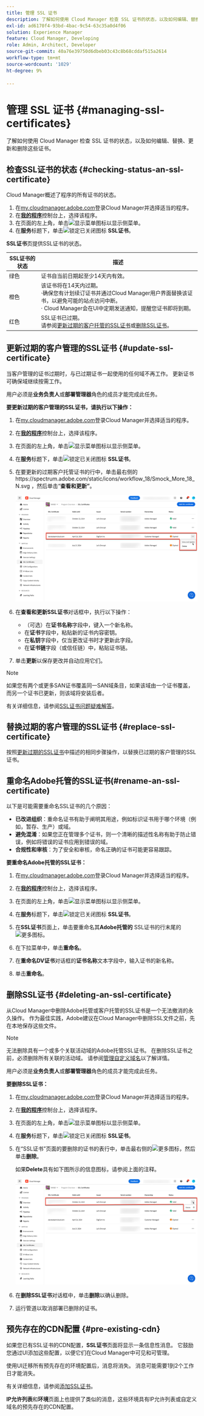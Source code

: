 ```yaml
---
title: 管理 SSL 证书
description: 了解如何使用 Cloud Manager 检查 SSL 证书的状态，以及如何编辑、替换、更新和删除这些证书。
exl-id: ad6170f4-93bd-4bac-9c54-63c35a0d4f06
solution: Experience Manager
feature: Cloud Manager, Developing
role: Admin, Architect, Developer
source-git-commit: 40a76e39750d6dbeb03c43c8b68cddaf515a2614
workflow-type: tm+mt
source-wordcount: '1029'
ht-degree: 9%

---
```



# 管理 SSL 证书 {#managing-ssl-certificates}

了解如何使用 Cloud Manager 检查 SSL 证书的状态，以及如何编辑、替换、更新和删除这些证书。

## 检查SSL证书的状态 {#checking-status-an-ssl-certificate}

Cloud Manager概述了程序的所有证书的状态。

1. 在[my.cloudmanager.adobe.com](https://my.cloudmanager.adobe.com/)登录Cloud Manager并选择适当的程序。
1. 在&#x200B;**[我的程序](/help/implementing/cloud-manager/navigation.md#my-programs)**&#x200B;控制台上，选择该程序。
1. 在页面的左上角，单击![显示菜单图标](https://spectrum.adobe.com/static/icons/workflow_18/Smock_ShowMenu_18_N.svg)以显示侧菜单。
1. 在&#x200B;**服务**&#x200B;标题下，单击![锁定已关闭图标](https://spectrum.adobe.com/static/icons/workflow_18/Smock_LockClosed_18_N.svg) **SSL证书**。

**SSL证书**&#x200B;页提供SSL证书的状态。

| SSL证书的状态 | 描述 |
| --- | --- |
| 绿色 | 证书自当前日期起至少14天内有效。 |
| 橙色 | 该证书将在14天内过期。<br>·确保您有计划续订证书并通过Cloud Manager用户界面替换该证书，以避免可能的站点访问中断。<br>· Cloud Manager会在UI中定期发送通知，提醒您证书即将到期。 |
| 红色 | SSL证书已过期。<br>请参阅[更新过期的客户托管的SSL证书](#update-ssl-certificate)或[删除SSL证书](#deleting-an-ssl-certificate)。 |

## 更新过期的客户管理的SSL证书 {#update-ssl-certificate}

当客户管理的证书过期时，与已过期证书一起使用的任何域不再工作。 更新证书可确保域继续按需工作。

用户必须是&#x200B;**业务负责人**&#x200B;或&#x200B;**部署管理器**&#x200B;角色的成员才能完成此任务。

**要更新过期的客户管理的SSL证书，请执行以下操作：**

1. 在[my.cloudmanager.adobe.com](https://my.cloudmanager.adobe.com/)登录Cloud Manager并选择适当的程序。
1. 在&#x200B;**[我的程序](/help/implementing/cloud-manager/navigation.md#my-programs)**&#x200B;控制台上，选择该程序。
1. 在页面的左上角，单击![显示菜单图标](https://spectrum.adobe.com/static/icons/workflow_18/Smock_ShowMenu_18_N.svg)以显示侧菜单。
1. 在&#x200B;**服务**&#x200B;标题下，单击![锁定已关闭图标](https://spectrum.adobe.com/static/icons/workflow_18/Smock_LockClosed_18_N.svg) **SSL证书**。
1. 在要更新的过期客户托管证书的行中，单击最右侧的https://spectrum.adobe.com/static/icons/workflow_18/Smock_More_18_N.svg ，然后单击“**查看和更新”**。

   ![更新过期的客户管理的SSL认证](/help/implementing/cloud-manager/assets/ssl/ssl-cert-update.png)

1. 在&#x200B;**查看和更新SSL证书**&#x200B;对话框中，执行以下操作：

   * （可选）在&#x200B;**证书名称**&#x200B;字段中，键入一个新名称。
   * 在&#x200B;**证书**&#x200B;字段中，粘贴新的证书内容密钥。
   * 在&#x200B;**私钥**&#x200B;字段中，仅当更改证书时才更新此字段。
   * 在&#x200B;**证书链**&#x200B;字段（或信任链）中，粘贴证书链。

1. 单击&#x200B;**更新**&#x200B;以保存更改并自动应用它们。


>[!NOTE]
>
>如果您有两个或更多SAN证书覆盖同一SAN域条目，如果该域由一个证书覆盖，而另一个证书已更新，则该域将安装后者。
>
>有关详细信息，请参阅[SSL证书问题疑难解答](/help/implementing/cloud-manager/managing-ssl-certifications/troubleshoot-ssl-cert.md#wrong-san-cert)。

## 替换过期的客户管理的SSL证书 {#replace-ssl-certificate}

按照[更新过期的SSL证书](#update-ssl-certificate)中描述的相同步骤操作，以替换已过期的客户管理的SSL证书。

## 重命名Adobe托管的SSL证书(#rename-an-ssl-certificate)

以下是可能需要重命名SSL证书的几个原因：

* **已改进组织**：重命名证书有助于阐明其用途，例如标识证书用于哪个环境（例如，暂存、生产）或域。
* **避免混淆**：如果您正在管理多个证书，则一个清晰的描述性名称有助于防止错误，例如将错误的证书应用到错误的域。
* **合规性和审核**：为了安全和审核，命名正确的证书可能更容易跟踪。

**要重命名Adobe托管的SSL证书：**

1. 在[my.cloudmanager.adobe.com](https://my.cloudmanager.adobe.com/)登录Cloud Manager并选择适当的程序。

1. 在&#x200B;**[我的程序](/help/implementing/cloud-manager/navigation.md#my-programs)**&#x200B;控制台上，选择该程序。

1. 在页面的左上角，单击![显示菜单图标](https://spectrum.adobe.com/static/icons/workflow_18/Smock_ShowMenu_18_N.svg)以显示侧菜单。

1. 在&#x200B;**服务**&#x200B;标题下，单击![锁定已关闭图标](https://spectrum.adobe.com/static/icons/workflow_18/Smock_LockClosed_18_N.svg) **SSL证书**。

1. 在&#x200B;**SSL证书**&#x200B;页面上，单击要重命名其&#x200B;**Adobe托管的** SSL证书的行末尾的![更多图标](https://spectrum.adobe.com/static/icons/workflow_18/Smock_More_18_N.svg)。

1. 在下拉菜单中，单击&#x200B;**重命名**。

1. 在&#x200B;**重命名DV证书**&#x200B;对话框的&#x200B;**证书名称**&#x200B;文本字段中，输入证书的新名称。

1. 单击&#x200B;**重命名**。


## 删除SSL证书 {#deleting-an-ssl-certificate}

从Cloud Manager中删除Adobe托管或客户托管的SSL证书是一个无法撤消的永久操作。 作为最佳实践，Adobe建议在Cloud Manager中删除SSL文件之前，先在本地保存这些文件。

>[!NOTE]
>
>无法删除具有一个或多个关联活动域的Adobe托管SSL证书。 在删除SSL证书之前，必须删除所有关联的活动域。 请参阅[管理自定义域名](/help/implementing/cloud-manager/custom-domain-names/managing-custom-domain-names.md)以了解详情。

用户必须是&#x200B;**业务负责人**&#x200B;或&#x200B;**部署管理器**&#x200B;角色的成员才能完成此任务。

**要删除SSL证书：**

1. 在[my.cloudmanager.adobe.com](https://my.cloudmanager.adobe.com/)登录Cloud Manager并选择适当的程序。

1. 在&#x200B;**[我的程序](/help/implementing/cloud-manager/navigation.md#my-programs)**&#x200B;控制台上，选择该程序。

1. 在页面的左上角，单击![显示菜单图标](https://spectrum.adobe.com/static/icons/workflow_18/Smock_ShowMenu_18_N.svg)以显示侧菜单。

1. 在&#x200B;**服务**&#x200B;标题下，单击![锁定已关闭图标](https://spectrum.adobe.com/static/icons/workflow_18/Smock_LockClosed_18_N.svg) **SSL证书**。

1. 在“SSL证书”页面的要删除的证书的表行中，单击最右侧的![更多图标](https://spectrum.adobe.com/static/icons/workflow_18/Smock_More_18_N.svg)，然后单击&#x200B;**删除**。

   如果&#x200B;**Delete**&#x200B;具有如下图所示的信息图标，请参阅上面的注释。

   ![删除带有信息图标的按钮](/help/implementing/cloud-manager/assets/ssl/ssl-cert-delete-infoicon.png)

1. 在&#x200B;**删除SSL证书**&#x200B;对话框中，单击&#x200B;**删除**&#x200B;以确认删除。

1. 运行管道以取消部署已删除的证书。


## 预先存在的CDN配置 {#pre-existing-cdn}

如果您已有SSL证书的CDN配置，**SSL证书**&#x200B;页面将显示一条信息性消息。 它鼓励您通过UI添加这些配置，以便它们在Cloud Manager中可见和可管理。

使用UI迁移所有预先存在的环境配置后，消息将消失。 消息可能需要1到2个工作日才能消失。

有关详细信息，请参阅[添加SSL证书](/help/implementing/cloud-manager/managing-ssl-certifications/add-ssl-certificate.md)。

**IP允许列表**&#x200B;和&#x200B;**环境**&#x200B;页面上也提供了类似的消息，这些环境具有IP允许列表或自定义域名的预先存在的CDN配置。
